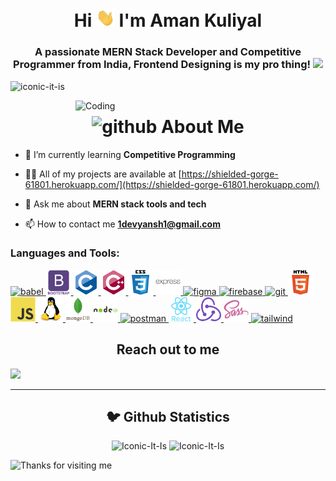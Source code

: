 

<h1 align="center">Hi <img src="https://github.com/ABSphreak/ABSphreak/blob/master/gifs/Hi.gif" width="30px"> I'm Aman Kuliyal</h1>
<h3 align="center">A passionate MERN Stack Developer and Competitive Programmer from India, Frontend Designing is my pro thing!
<img src="https://media.giphy.com/media/WUlplcMpOCEmTGBtBW/giphy.gif" width="40px"></h3>

<p align="left"> <img src="https://komarev.com/ghpvc/?username=iconic-it-is&label=Profile%20views&color=0e75b6&style=flat" alt="iconic-it-is" /> </p>

<img align="right" alt="Coding" width="400" src="https://media.giphy.com/media/nGMnDqebzDcfm/giphy.gif">

<h1 align="center"> <img height="40" width="40" alt="github" src="https://cdn.jsdelivr.net/npm/simple-icons@v3/icons/github.svg" /> About Me </h1>

- 🌱 I’m currently learning **Competitive Programming**

- 👨‍💻 All of my projects are available at [https://shielded-gorge-61801.herokuapp.com/](https://shielded-gorge-61801.herokuapp.com/)

- 💬 Ask me about **MERN stack tools and tech**

- 📫 How to contact me **1devyansh1@gmail.com**

<h3 align="left">Languages and Tools:</h3>
<p align="left"> <a href="https://babeljs.io/" target="_blank"> <img src="https://www.vectorlogo.zone/logos/babeljs/babeljs-icon.svg" alt="babel" width="40" height="40"/> </a> <a href="https://getbootstrap.com" target="_blank"> <img src="https://raw.githubusercontent.com/devicons/devicon/master/icons/bootstrap/bootstrap-plain-wordmark.svg" alt="bootstrap" width="40" height="40"/> </a> <a href="https://www.cprogramming.com/" target="_blank"> <img src="https://raw.githubusercontent.com/devicons/devicon/master/icons/c/c-original.svg" alt="c" width="40" height="40"/> </a> <a href="https://www.w3schools.com/cpp/" target="_blank"> <img src="https://raw.githubusercontent.com/devicons/devicon/master/icons/cplusplus/cplusplus-original.svg" alt="cplusplus" width="40" height="40"/> </a> <a href="https://www.w3schools.com/css/" target="_blank"> <img src="https://raw.githubusercontent.com/devicons/devicon/master/icons/css3/css3-original-wordmark.svg" alt="css3" width="40" height="40"/> </a> <a href="https://expressjs.com" target="_blank"> <img src="https://raw.githubusercontent.com/devicons/devicon/master/icons/express/express-original-wordmark.svg" alt="express" width="40" height="40"/> </a> <a href="https://www.figma.com/" target="_blank"> <img src="https://www.vectorlogo.zone/logos/figma/figma-icon.svg" alt="figma" width="40" height="40"/> </a> <a href="https://firebase.google.com/" target="_blank"> <img src="https://www.vectorlogo.zone/logos/firebase/firebase-icon.svg" alt="firebase" width="40" height="40"/> </a> <a href="https://git-scm.com/" target="_blank"> <img src="https://www.vectorlogo.zone/logos/git-scm/git-scm-icon.svg" alt="git" width="40" height="40"/> </a> <a href="https://www.w3.org/html/" target="_blank"> <img src="https://raw.githubusercontent.com/devicons/devicon/master/icons/html5/html5-original-wordmark.svg" alt="html5" width="40" height="40"/> </a> <a href="https://developer.mozilla.org/en-US/docs/Web/JavaScript" target="_blank"> <img src="https://raw.githubusercontent.com/devicons/devicon/master/icons/javascript/javascript-original.svg" alt="javascript" width="40" height="40"/> </a> <a href="https://www.linux.org/" target="_blank"> <img src="https://raw.githubusercontent.com/devicons/devicon/master/icons/linux/linux-original.svg" alt="linux" width="40" height="40"/> </a> <a href="https://www.mongodb.com/" target="_blank"> <img src="https://raw.githubusercontent.com/devicons/devicon/master/icons/mongodb/mongodb-original-wordmark.svg" alt="mongodb" width="40" height="40"/> </a> <a href="https://nodejs.org" target="_blank"> <img src="https://raw.githubusercontent.com/devicons/devicon/master/icons/nodejs/nodejs-original-wordmark.svg" alt="nodejs" width="40" height="40"/> </a> <a href="https://postman.com" target="_blank"> <img src="https://www.vectorlogo.zone/logos/getpostman/getpostman-icon.svg" alt="postman" width="40" height="40"/> </a> <a href="https://reactjs.org/" target="_blank"> <img src="https://raw.githubusercontent.com/devicons/devicon/master/icons/react/react-original-wordmark.svg" alt="react" width="40" height="40"/> </a> <a href="https://redux.js.org" target="_blank"> <img src="https://raw.githubusercontent.com/devicons/devicon/master/icons/redux/redux-original.svg" alt="redux" width="40" height="40"/> </a> <a href="https://sass-lang.com" target="_blank"> <img src="https://raw.githubusercontent.com/devicons/devicon/master/icons/sass/sass-original.svg" alt="sass" width="40" height="40"/> </a> <a href="https://tailwindcss.com/" target="_blank"> <img src="https://www.vectorlogo.zone/logos/tailwindcss/tailwindcss-icon.svg" alt="tailwind" width="40" height="40"/> </a> </p>

<h2 align="center"> Reach out to me </h2>

[<img src="https://img.shields.io/badge/Linkedin-Aman Kuliyal-blue?logo=linkedin&style=for-the-badge">](https://www.linkedin.com/in/aman-kuliyal-11043107/)

---

<h2 align="center">🐦 Github Statistics </h2>
<p align="center">

<img src="https://github-readme-streak-stats.herokuapp.com/?user=Iconic-It-Is&theme=tokyonight" alt="Iconic-It-Is" />
<img src="https://activity-graph.herokuapp.com/graph?username=Iconic-It-Is" alt="Iconic-It-Is" />
</p>


<img height="120" alt="Thanks for visiting me" width="100%" src="https://raw.githubusercontent.com/BrunnerLivio/brunnerlivio/master/images/marquee.svg" />
<br />
<!--
**Iconic-It-Is/Iconic-It-Is** is a ✨ _special_ ✨ repository because its `README.md` (this file) appears on your GitHub profile.
-->
